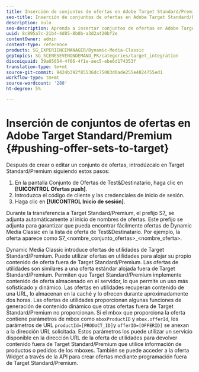 ```yaml
---
title: Inserción de conjuntos de ofertas en Adobe Target Standard/Premium
seo-title: Inserción de conjuntos de ofertas en Adobe Target Standard/Premium
description: nulo
seo-description: Aprenda a insertar conjuntos de ofertas en Adobe Target Standard/Premium.
uuid: 8c895a7c-21b4-4d85-8b0b-a3d2a420bf2e
contentOwner: admin
content-type: reference
products: SG_EXPERIENCEMANAGER/Dynamic-Media-Classic
geptopics: SG_SCENESEVENONDEMAND_PK/categories/target_integration
discoiquuid: 39a05654-4f66-4f1e-aec5-ebe6d174353f
translation-type: tm+mt
source-git-commit: 9424b392f85536dc75083d0ade255e4824755ed1
workflow-type: tm+mt
source-wordcount: '288'
ht-degree: 5%

---
```



# Inserción de conjuntos de ofertas en Adobe Target Standard/Premium {#pushing-offer-sets-to-target}

Después de crear o editar un conjunto de ofertas, introdúzcalo en Target Standard/Premium siguiendo estos pasos:

1. En la pantalla Conjunto de Ofertas de Test&amp;Destinatario, haga clic en **[!UICONTROL Ofertas push]**.
1. Introduzca el código de cliente y las credenciales de inicio de sesión.
1. Haga clic en **[!UICONTROL Inicio de sesión]**.

Durante la transferencia a Target Standard/Premium, el prefijo S7_ se adjunta automáticamente al inicio de nombres de ofertas. Este prefijo se adjunta para garantizar que pueda encontrar fácilmente ofertas de Dynamic Media Classic en la lista de oferta de Test&amp;Destinatario. Por ejemplo, la oferta aparece como S7_&lt;nombre_conjunto_ofertas>_&lt;nombre_oferta>.

Dynamic Media Classic introduce ofertas de utilidades de Target Standard/Premium. Puede utilizar ofertas en utilidades para alojar su propio contenido de oferta fuera de Target Standard/Premium. Las ofertas de utilidades son similares a una oferta estándar alojada fuera de Target Standard/Premium. Permiten que Target Standard/Premium implemente contenido de oferta almacenado en el servidor, lo que permite un uso más sofisticado y dinámico. Las ofertas en utilidades recuperan contenido de una URL, lo almacenan en la caché y lo ofrecen durante aproximadamente dos horas. Las ofertas de utilidades proporcionan algunas funciones de generación de contenido dinámico que otras ofertas fuera de Target Standard/Premium no proporcionan. Si el mbox que proporciona la oferta contiene parámetros de mbox como `mboxProductID` y `mbox.offerId`, los parámetros de URL `productId=[PRODUCT_ID]`y `offerID=[OFFERID]` se anexan a la dirección URL solicitada. Estos parámetros los puede utilizar un servicio disponible en la dirección URL de la oferta de utilidades para devolver contenido fuera de Target Standard/Premium que utilice información de productos o pedidos de los mboxes. También se puede acceder a la oferta Widget a través de la API para crear ofertas mediante programación fuera de Target Standard/Premium.
